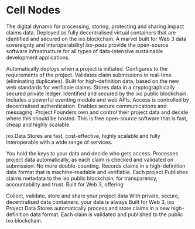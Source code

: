 # Cell Nodes

The digital dynamo for processing, storing, protecting and sharing impact claims data. Deployed as fully decentralised virtual containers that are identified and secured on the ixo blockchain. A marvel built for Web 3 data sovereignty and interoperability! _ixo-pods_ provide the open-source software infrastructure for all types of data-intensive sustainable development applications.

Automatically deploys when a project is initiated. Configures to the requirements of the project. Validates claim submissions in real-time \(eliminating duplicates\). Built for high-definition data, based on the new web standards for verifiable claims. Stores data in a cryptographically secured private ledger. Identified and secured by the ixo public blockchain. Includes a powerful eventing module and web APIs. Access is controlled by decentralised authentication. Enables secure communications and messaging. Project Founders own and control their project data and decide where this should be hosted. This is free open-source software that is fast, cheap and highly scalable.



ixo Data Stores are fast, cost-effective, highly scalable and fully interoperable with a wide range of services.

You hold the keys to your data and decide who gets access. Processes project data automatically, as each claim is checked and validated on submission. No more double-counting. Records claims in a high-definition data format that is machine-readable and verifiable. Each project Publishes claims metadata to the ixo public blockchain, for transparency, accountability and trust. Built for Web 3, offering

Collect, validate, store and share your project data With private, secure, decentralised data containers, your data is always Built for Web 3, ixo Project Data Stores automatically process and store claims in a new high-definition data format. Each claim is validated and published to the public ixo blockchain.

